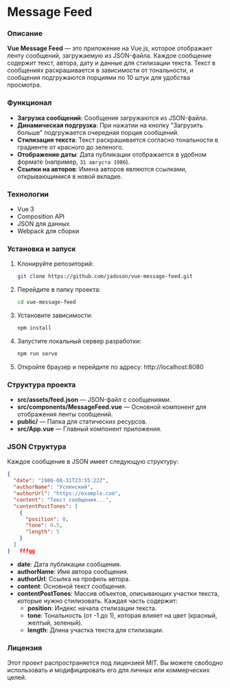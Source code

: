 # Message Feed

### Описание

**Vue Message Feed** — это приложение на Vue.js, которое отображает ленту сообщений, загружаемую из JSON-файла. Каждое сообщение содержит текст, автора, дату и данные для стилизации текста. Текст в сообщениях раскрашивается в зависимости от тональности, и сообщения подгружаются порциями по 10 штук для удобства просмотра.

### Функционал

- **Загрузка сообщений**: Сообщения загружаются из JSON-файла.
- **Динамическая подгрузка**: При нажатии на кнопку "Загрузить больше" подгружается очередная порция сообщений.
- **Стилизация текста**: Текст раскрашивается согласно тональности в градиенте от красного до зеленого.
- **Отображение даты**: Дата публикации отображается в удобном формате (например, `31 августа 1986`).
- **Ссылки на авторов**: Имена авторов являются ссылками, открывающимися в новой вкладке.

### Технологии

- Vue 3
- Composition API
- JSON для данных
- Webpack для сборки

### Установка и запуск

1. Клонируйте репозиторий:
   ```bash
   git clone https://github.com/jadoson/vue-message-feed.git
   
   
2. Перейдите в папку проекта:
   ```bash
   cd vue-message-feed
3. Установите зависимости:
   ```bash
   npm install
4. Запустите локальный сервер разработки:
   ```bash
   npm run serve
5. Откройте браузер и перейдите по адресу:
   http://localhost:8080

### Структура проекта

- **src/assets/feed.json** — JSON-файл с сообщениями.
- **src/components/MessageFeed.vue** — Основной компонент для отображения ленты сообщений.
- **public/** — Папка для статических ресурсов.
- **src/App.vue** — Главный компонент приложения.

### JSON Структура

Каждое сообщение в JSON имеет следующую структуру:

```json
{
  "date": "1986-08-31T23:55:22Z",
  "authorName": "Успенский",
  "authorUrl": "https://example.com",
  "content": "Текст сообщения...",
  "contentPostTones": [
    {
      "position": 0,
      "tone": 0.5,
      "length": 5
    }
  ]
}   fffgg
```

- **date**: Дата публикации сообщения.
- **authorName**: Имя автора сообщения.
- **authorUrl**: Ссылка на профиль автора.
- **content**: Основной текст сообщения.
- **contentPostTones**: Массив объектов, описывающих участки текста, которые нужно стилизовать. Каждая часть содержит:
  - **position**: Индекс начала стилизации текста.
  - **tone**: Тональность (от -1 до 1), которая влияет на цвет (красный, желтый, зеленый).
  - **length**: Длина участка текста для стилизации.




### Лицензия

Этот проект распространяется под лицензией MIT. Вы можете свободно использовать и модифицировать его для личных или коммерческих целей.

